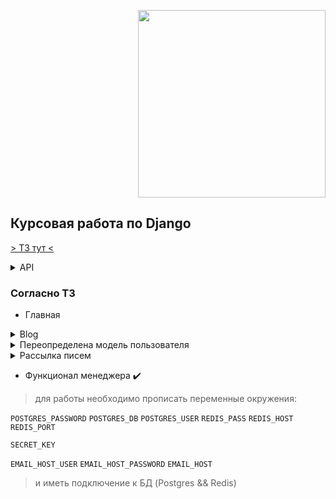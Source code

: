 <p align="right">
  <img alt="" src="https://i.ibb.co/Lpk3tgK/c3-removebg-preview.png" width="300">
</p>

## Курсовая работа по Django

[> ТЗ тут <](https://skyengpublic.notion.site/Django-49b5a442e97a4e3a98b416d6cf3ed9a7)

<details>
<summary>API</summary>

- авторизация по токену и логин-паролю :heavy_check_mark:
- получение токена по логин-паролю :heavy_check_mark:
- получение всех записей клиентов :heavy_check_mark:
- получение всех записей рассылок :heavy_check_mark:

</details>

### Cогласно ТЗ

- Главная

<details>
<summary>Blog</summary>

- все статьи :heavy_check_mark:
- конкретная статья :heavy_check_mark:

</details>

<details>
<summary>Переопределена модель пользователя</summary>

- добавлены поля согласно ТЗ :heavy_check_mark:
- регистрация и авторизация :heavy_check_mark:
- подтверждение почты :heavy_check_mark:

</details>

<details>
<summary>Рассылка писем</summary>

- создание клиента :heavy_check_mark:
- просмотр клиентов :heavy_check_mark:

- создание сообщения :heavy_check_mark:
- просмотр сообщений :heavy_check_mark:

- создание рассылки :heavy_check_mark:
- просмотр рассылок :heavy_check_mark:

- просмотр результатов попыток рассылок :heavy_check_mark:

</details>

- Функционал менеджера :heavy_check_mark:


> для работы необходимо прописать переменные окружения:

`POSTGRES_PASSWORD`
`POSTGRES_DB`
`POSTGRES_USER`
`REDIS_PASS`
`REDIS_HOST`
`REDIS_PORT`

`SECRET_KEY`

`EMAIL_HOST_USER`
`EMAIL_HOST_PASSWORD`
`EMAIL_HOST`

> и иметь подключение к БД (Postgres && Redis)
